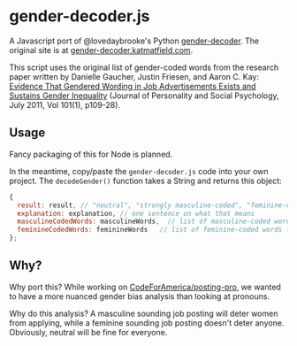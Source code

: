 # gender-decoder.js
A Javascript port of @lovedaybrooke's Python [gender-decoder](https://github.com/lovedaybrooke/gender-decoder). The original site is at [gender-decoder.katmatfield.com](http://gender-decoder.katmatfield.com/).

This script uses the original list of gender-coded words from the research paper written by Danielle Gaucher, Justin Friesen, and Aaron C. Kay: [Evidence That Gendered Wording in Job Advertisements Exists and Sustains Gender Inequality](http://gender-decoder.katmatfield.com/static/Gaucher-Friesen-Kay-JPSP-Gendered-Wording-in-Job-ads.pdf) (Journal of Personality and Social Psychology, July 2011, Vol 101(1), p109-28).

## Usage
Fancy packaging of this for Node is planned.

In the meantime, copy/paste the `gender-decoder.js` code into your own project. The `decodeGender()` function takes a String and returns this object:
```` javascript
{
  result: result, // "neutral", "strongly masculine-coded", "feminine-coded", etc
  explanation: explanation, // one sentence on what that means
  masculineCodedWords: masculineWords,  // list of masculine-coded words found
  feminineCodedWords: feminineWords   // list of feminine-coded words found
};
````

## Why?
Why port this? While working on [CodeForAmerica/posting-pro](https://github.com/codeforamerica/posting-pro), we wanted to have a more nuanced gender bias analysis than looking at pronouns.

Why do this analysis? A masculine sounding job posting will deter women from applying, while a feminine sounding job posting doesn't deter anyone. Obviously, neutral will be fine for everyone.
